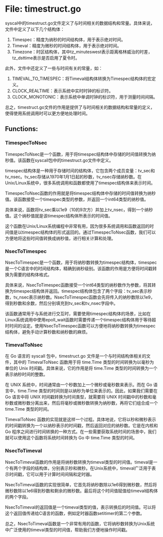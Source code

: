# File: timestruct.go

syscal中的timestruct.go文件定义了与时间相关的数据结构和常量。具体来说，文件中定义了以下几个结构体：

1. Timespec：精度为纳秒的时间结构体，用于表示绝对时间。
2. Timeval：精度为微秒的时间结构体，用于表示绝对时间。
3. Timezone：时区结构体，其中tz_minuteswest表示距离格林威治的时差，tz_dsttime表示是否启用了夏令时。

此外，文件中还定义了一些与时间有关的常量，如：

1. TIMEVAL_TO_TIMESPEC：将Timeval结构体转换为Timespec结构体的宏定义。
2. CLOCK_REALTIME：表示系统中实时时钟的标识符。
3. CLOCK_MONOTONIC：表示系统中单调时钟的标识符，用于测量时间间隔。

总之，timestruct.go文件的作用是提供了与时间相关的数据结构和常量的定义，使得使用系统调用时可以更方便地处理时间。

## Functions:

### TimespecToNsec

TimespecToNsec是一个函数，用于将timespec结构体中存储的时间值转换为纳秒值。该函数在syscall包中的timestruct.go文件中定义。

timespec结构体是一种用于存储时间的结构体，它包含两个成员变量：tv_sec和tv_nsec。tv_sec存储从1970年1月1日起的秒数，tv_nsec存储纳秒数。在Unix/Linux系统中，很多系统调用和函数都使用了timespec结构体来表示时间。

TimespecToNsec函数的作用就是将timespec结构体中存储的时间值转换为纳秒值。该函数接受一个timespec类型的参数，并返回一个int64类型的纳秒值。

具体来说，函数将tv_sec乘以1e9（10的9次方）并加上tv_nsec，得到一个纳秒值。这个纳秒值就是该timespec结构体所表示的时间值。

这个函数在Unix/Linux系统编程中非常有用，因为很多系统调用和函数返回的时间值是以timespec结构体的形式返回的。通过TimespecToNsec函数，我们可以方便地将这些时间值转换成纳秒值，进行相关计算和处理。



### NsecToTimespec

NsecToTimespec是一个函数，用于将纳秒数转换为timespec结构体，timespec是一个C语言中的时间结构体，精确到纳秒级别。该函数的作用是方便将时间戳转换为需要的结构体格式。

具体来说，NsecToTimespec函数接受一个int64类型的纳秒数作为参数，将其转换为timespec结构体并返回。timespec结构体包含了两个字段：tv_sec表示秒数，tv_nsec表示纳秒数。NsecToTimespec函数会先将传入的纳秒数除以1e9，得到秒数和余数，然后分别填充到tv_sec和tv_nsec字段中。

该函数通常用于与系统进行交互时，需要使用timespec结构体的场景，比如在Linux系统调用中使用epoll_wait函数时需要传递一个timespec结构体用于等待超时时间的设定。使用NsecToTimespec函数可以方便地将纳秒数转换为timespec结构体，避免手动计算秒数和纳秒数的麻烦。



### TimevalToNsec

在 Go 语言的 syscall 包中，timestruct.go 文件是一个与时间结构体相关的文件，其中的 TimevalToNsec 函数用于将 time.Time 类型的时间转换为以毫秒为单位的 Unix 时间戳。具体来说，它的作用是将 time.Time 类型的时间转换为一个表示纳秒时间的整数。

在 UNIX 系统中，时间通常由一个秒数加上一个微秒或毫秒数来表示。而在 Go 语言中，time.Time 类型的时间则是以纳秒为单位来表示的。因此，如果我们需要在 Go 语言中将 UNIX 时间戳转换为时间类型，就需要将 UNIX 时间戳中的秒数和毫秒数或微秒数分离出来，然后将毫秒或微秒数转换为纳秒数，再将它们组合成一个 time.Time 类型的时间。

TimevalToNsec 函数的实现就是这样一个过程。具体地说，它将以秒和微秒表示的时间戳转换为一个以纳秒表示的时间戳，然后返回对应的纳秒数。它是在内核和 Go 程序之间进行时间转换的一种方式。在一些需要获取系统时间的场景中，我们就可以使用这个函数将系统时间转换为 Go 中 time.Time 类型的时间。



### NsecToTimeval

NsecToTimeval函数的作用是将纳秒数转换为timeval类型的时间值。timeval是一个有两个字段的结构体，分别表示秒和微秒。在Unix系统中，timeval广泛用于表示时间戳，它可以用于计算时间间隔和定时器。

NsecToTimeval函数的实现很简单，它首先将纳秒数除以1e6得到微秒数，然后将微秒数除以1e6得到秒数和剩余的微秒数。最后将这个时间值赋值给timeval结构体的两个字段。

NsecToTimeval的返回值是一个timeval类型的值，表示转换后的时间值。可以将这个返回值传递给C语言的函数，例如定时器函数setitimer的第二个参数。

总之，NsecToTimeval函数是一个非常有用的函数，它将纳秒数转换为Unix系统中广泛使用的timeval类型的时间值，帮助我们方便地操作时间戳。



